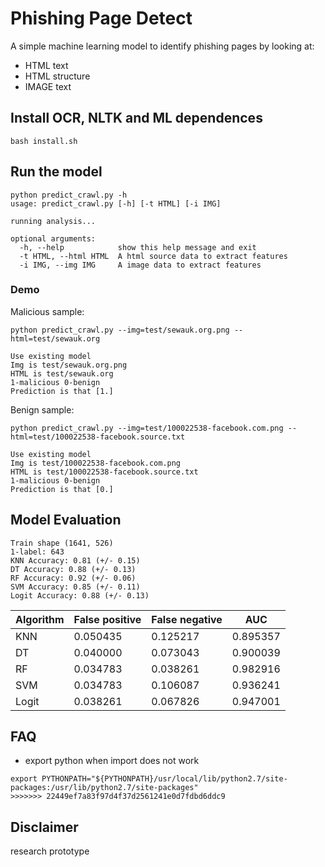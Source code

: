 # Phishing Page Detect

A simple machine learning model to identify phishing pages by looking at:

* HTML text
* HTML structure
* IMAGE text

## Install OCR, NLTK and ML dependences
```
bash install.sh
```

## Run the model

```
python predict_crawl.py -h
usage: predict_crawl.py [-h] [-t HTML] [-i IMG]

running analysis...

optional arguments:
  -h, --help            show this help message and exit
  -t HTML, --html HTML  A html source data to extract features
  -i IMG, --img IMG     A image data to extract features

```

### Demo

Malicious sample:
```
python predict_crawl.py --img=test/sewauk.org.png --html=test/sewauk.org

Use existing model
Img is test/sewauk.org.png
HTML is test/sewauk.org
1-malicious 0-benign
Prediction is that [1.]
```

Benign sample:
```
python predict_crawl.py --img=test/100022538-facebook.com.png --html=test/100022538-facebook.source.txt

Use existing model
Img is test/100022538-facebook.com.png
HTML is test/100022538-facebook.source.txt
1-malicious 0-benign
Prediction is that [0.]
```

## Model Evaluation
```
Train shape (1641, 526)
1-label: 643
KNN Accuracy: 0.81 (+/- 0.15)
DT Accuracy: 0.88 (+/- 0.13)
RF Accuracy: 0.92 (+/- 0.06)
SVM Accuracy: 0.85 (+/- 0.11)
Logit Accuracy: 0.88 (+/- 0.13)
```

| Algorithm       | False positive          | False negative  | AUC     |
| ----------------|-------------------------| ----------------|---------|
| KNN             | 0.050435                | 0.125217        |0.895357 |
| DT              | 0.040000                | 0.073043        |0.900039 |
| RF              | 0.034783                | 0.038261        |0.982916 |
| SVM             | 0.034783                | 0.106087        |0.936241 |
| Logit           | 0.038261                | 0.067826        |0.947001 |



## FAQ

- export python when import does not work
```
export PYTHONPATH="${PYTHONPATH}/usr/local/lib/python2.7/site-packages:/usr/lib/python2.7/site-packages"
>>>>>>> 22449ef7a83f97d4f37d2561241e0d7fdbd6ddc9
```


## Disclaimer

research prototype

